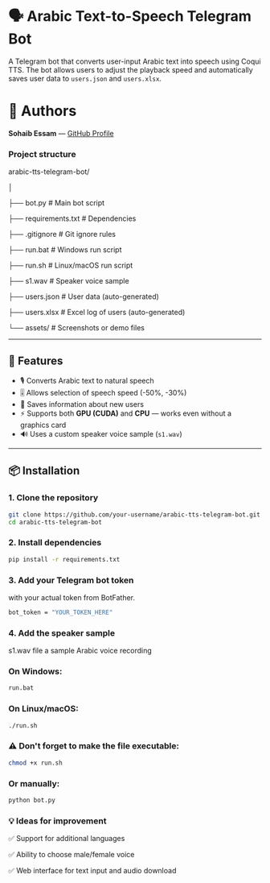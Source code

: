 # 🗣️ Arabic Text-to-Speech Telegram Bot

A Telegram bot that converts user-input Arabic text into speech using Coqui TTS. The bot allows users to adjust the playback speed and automatically saves user data to `users.json` and `users.xlsx`.

# 🤝 Authors
**Sohaib Essam** — [GitHub Profile](https://github.com/Sohaib010) 

### Project structure
arabic-tts-telegram-bot/

│

├── bot.py                # Main bot script

├── requirements.txt      # Dependencies

├── .gitignore            # Git ignore rules

├── run.bat               # Windows run script

├── run.sh                # Linux/macOS run script

├── s1.wav                # Speaker voice sample

├── users.json            # User data (auto-generated)

├── users.xlsx            # Excel log of users (auto-generated)

└── assets/               # Screenshots or demo files

---

## 🚀 Features

- 🎙️ Converts Arabic text to natural speech  
- 🎚️ Allows selection of speech speed (-50%, -30%)  
- 💾 Saves information about new users  
- ⚡ Supports both **GPU (CUDA)** and **CPU** — works even without a graphics card  
- 🔊 Uses a custom speaker voice sample (`s1.wav`)  

---

## 📦 Installation

### 1. Clone the repository

```bash
git clone https://github.com/your-username/arabic-tts-telegram-bot.git
cd arabic-tts-telegram-bot

```

### 2. Install dependencies

```bash
pip install -r requirements.txt

```

### 3. Add your Telegram bot token

with your actual token from BotFather.

```bash
bot_token = "YOUR_TOKEN_HERE"
```
### 4. Add the speaker sample 

s1.wav file
a sample Arabic voice recording


### On Windows:
```bash
run.bat
```
### On Linux/macOS:
```bash
./run.sh
```
### ⚠️ Don't forget to make the file executable:
```bash
chmod +x run.sh
```
### Or manually:
```bash
python bot.py
```



### 💡 Ideas for improvement

✅ Support for additional languages

✅ Ability to choose male/female voice

✅ Web interface for text input and audio download


